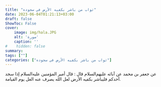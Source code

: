 ```yaml
---
title: "ثواب من باشر بكفيه الأرض في سجوده"
date: 2023-06-04T01:21:13+03:00
draft: false
ShowToc: False
cover:
    image: img/hala.JPG
    alt: 'صورة'
    caption: ''
#    hidden: false
summary: 
tags: [""]
categories: ["ثواب من باشر بكفيه الأرض في سجوده"]
---
```

عن جعفر بن محمد عن آبائه عليهم‌السلام قال : قال أمير المؤمنين عليه‌السلام إذا
سجد أحدكم فليباشر بكفيه الأرض لعل الله يصرف عنه الغل يوم القيامة.

